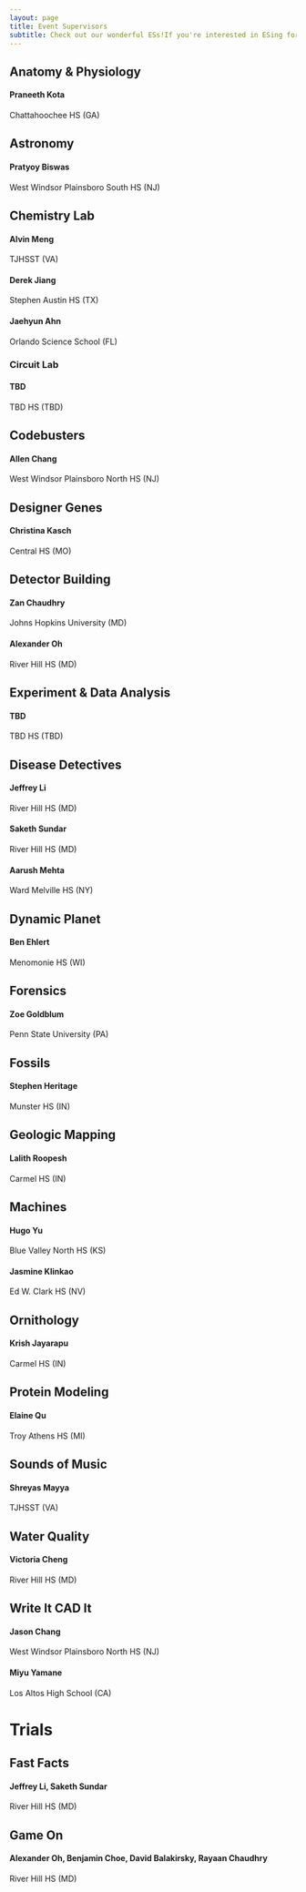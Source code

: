 ```yaml
---
layout: page
title: Event Supervisors
subtitle: Check out our wonderful ESs!If you're interested in ESing for one of the events that doesn't currently have an ES, email us!
---  
```

## Anatomy & Physiology
#### Praneeth Kota
Chattahoochee HS (GA)  
## Astronomy
#### Pratyoy Biswas
West Windsor Plainsboro South HS (NJ)  
## Chemistry Lab
#### Alvin Meng
TJHSST (VA) 
#### Derek Jiang
Stephen Austin HS (TX)
#### Jaehyun Ahn
Orlando Science School (FL)
### Circuit Lab
#### TBD
TBD HS (TBD)
## Codebusters
#### Allen Chang
West Windsor Plainsboro North HS (NJ)
## Designer Genes
#### Christina Kasch
Central HS (MO)
## Detector Building
#### Zan Chaudhry
Johns Hopkins University (MD)
#### Alexander Oh
River Hill HS (MD)
## Experiment & Data Analysis
#### TBD
TBD HS (TBD)
## Disease Detectives
#### Jeffrey Li
River Hill HS (MD)
#### Saketh Sundar
River Hill HS (MD)
#### Aarush Mehta
Ward Melville HS (NY)
## Dynamic Planet
#### Ben Ehlert
Menomonie HS (WI)
## Forensics
#### Zoe Goldblum
Penn State University (PA)
## Fossils
#### Stephen Heritage
Munster HS (IN)
## Geologic Mapping
#### Lalith Roopesh
Carmel HS (IN)
## Machines
#### Hugo Yu
Blue Valley North HS (KS)
#### Jasmine Klinkao
Ed W. Clark HS (NV)
## Ornithology
#### Krish Jayarapu
Carmel HS (IN)
## Protein Modeling
#### Elaine Qu
Troy Athens HS (MI)
## Sounds of Music
#### Shreyas Mayya
TJHSST (VA)
## Water Quality
#### Victoria Cheng
River Hill HS (MD)
## Write It CAD It
#### Jason Chang
West Windsor Plainsboro North HS (NJ)
#### Miyu Yamane
Los Altos High School (CA)
# Trials
## Fast Facts
#### Jeffrey Li, Saketh Sundar
River Hill HS (MD)
## Game On
#### Alexander Oh, Benjamin Choe, David Balakirsky, Rayaan Chaudhry
River Hill HS (MD)
